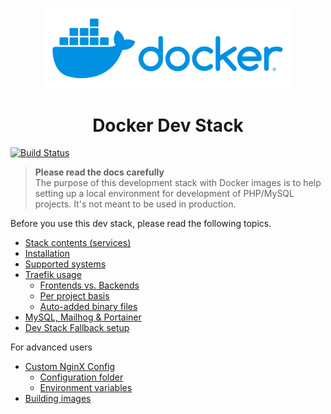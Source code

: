 <p align="center"><img src="docs/images/docker-logo.svg" alt="Docker" width="400"></p>

<h1 align="center">Docker Dev Stack</h1>

[![Build Status](https://travis-ci.org/bertoost/Docker-Dev-Stack.svg?branch=master)](https://travis-ci.org/bertoost/Docker-Dev-Stack)

> __Please read the docs carefully__  
> The purpose of this development stack with Docker images is to help setting up a local environment for development of PHP/MySQL projects. It's not meant to be used in production.

Before you use this dev stack, please read the following topics.

- [Stack contents (services)](docs/Contents.md)
- [Installation](docs/Installation.md)
- [Supported systems](docs/Supported.md)
- [Traefik usage](docs/Traefik.md)
  - [Frontends vs. Backends](docs/Traefik.md#frontends-vs-backends)
  - [Per project basis](docs/Traefik.md#using-traefik-on-per-project-basis)
  - [Auto-added binary files](docs/Traefik.md#auto-added-binary-files)
- [MySQL, Mailhog & Portainer](docs/Others.md)
- [Dev Stack Fallback setup](docs/fallback/Setup.md)

For advanced users

- [Custom NginX Config](docs/CustomNginx.md)
  - [Configuration folder](docs/CustomNginx.md#configuration-folder)
  - [Environment variables](docs/CustomNginx.md#using-environment-variables)
- [Building images](docs/BuildImages.md)